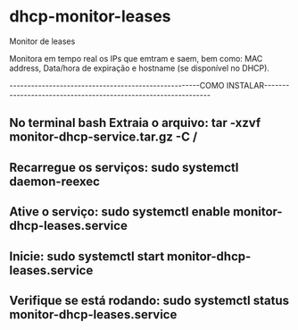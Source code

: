 # dhcp-monitor-leases
Monitor de leases

Monitora em tempo real os IPs que emtram e saem, bem como: MAC address, Data/hora de expiração e hostname (se disponível no DHCP).

-----------------------------------------------------COMO INSTALAR---------------------------------------------------------------

No terminal bash
Extraia o arquivo:
tar -xzvf monitor-dhcp-service.tar.gz -C /
---------------------------------------------------
Recarregue os serviços:
sudo systemctl daemon-reexec
---------------------------------------------------
Ative o serviço:
sudo systemctl enable monitor-dhcp-leases.service
---------------------------------------------------
Inicie:
sudo systemctl start monitor-dhcp-leases.service
---------------------------------------------------
Verifique se está rodando:
sudo systemctl status monitor-dhcp-leases.service
---------------------------------------------------
